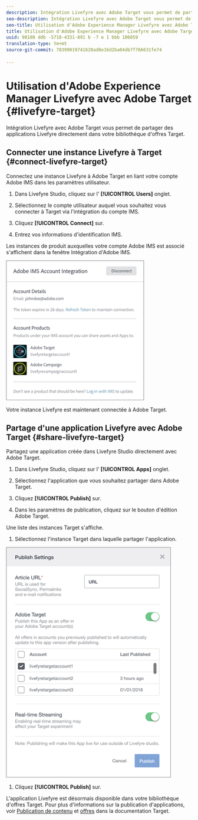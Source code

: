 ```yaml
---
description: Intégration Livefyre avec Adobe Target vous permet de partager des applications Livefyre directement dans votre bibliothèque d'offres Target.
seo-description: Intégration Livefyre avec Adobe Target vous permet de partager des applications Livefyre directement dans votre bibliothèque d'offres Target.
seo-title: Utilisation d'Adobe Experience Manager Livefyre avec Adobe Target
title: Utilisation d'Adobe Experience Manager Livefyre avec Adobe Target
uuid: 98108 ddb -5710-4331-891 b -7 e 1 bbb 106059
translation-type: tm+mt
source-git-commit: 78399019741620ad8e16d2ba04db7f766631fe74

---
```


# Utilisation d&#39;Adobe Experience Manager Livefyre avec Adobe Target {#livefyre-target}

Intégration Livefyre avec Adobe Target vous permet de partager des applications Livefyre directement dans votre bibliothèque d&#39;offres Target.

## Connecter une instance Livefyre à Target {#connect-livefyre-target}

Connectez une instance Livefyre à Adobe Target en liant votre compte Adobe IMS dans les paramètres utilisateur.

1. Dans Livefyre Studio, cliquez sur l&#39; **[!UICONTROL Users]** onglet.

1. Sélectionnez le compte utilisateur auquel vous souhaitez vous connecter à Target via l&#39;intégration du compte IMS.

1. Cliquez **[!UICONTROL Connect]** sur.

1. Entrez vos informations d&#39;identification IMS.

Les instances de produit auxquelles votre compte Adobe IMS est associé s&#39;affichent dans la fenêtre Intégration d&#39;Adobe IMS.

![](assets/livefyre-target-connect.png)

Votre instance Livefyre est maintenant connectée à Adobe Target.

## Partage d&#39;une application Livefyre avec Adobe Target {#share-livefyre-target}

Partagez une application créée dans Livefyre Studio directement avec Adobe Target.

1. Dans Livefyre Studio, cliquez sur l&#39; **[!UICONTROL Apps]** onglet.

1. Sélectionnez l&#39;application que vous souhaitez partager dans Adobe Target.

1. Cliquez **[!UICONTROL Publish]** sur.

1. Dans les paramètres de publication, cliquez sur le bouton d&#39;édition Adobe Target.

Une liste des instances Target s&#39;affiche.

1. Sélectionnez l&#39;instance Target dans laquelle partager l&#39;application.

![](assets/livefyre-target-publish.png)

1. Cliquez **[!UICONTROL Publish]** sur.

L&#39;application Livefyre est désormais disponible dans votre bibliothèque d&#39;offres Target. Pour plus d&#39;informations sur la publication d&#39;applications, voir [Publication de contenu](/help/using/c-library/t-publish-content.md) et [offres](https://marketing.adobe.com/resources/help/en_US/target/target/c_manage_content.html) dans la documentation Target.